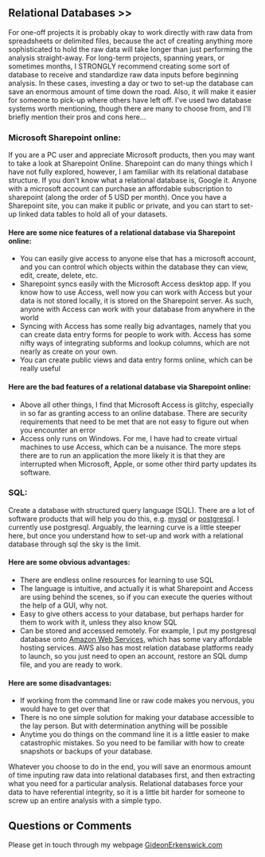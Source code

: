 ## Relational Databases >>

For one-off projects it is probably okay to work directly with raw data from spreadsheets or delimited files, because the act of creating anything more sophisticated to hold the raw data will take longer than just performing the analysis straight-away. For long-term projects, spanning years, or sometimes months, I STRONGLY recommend creating some sort of database to receive and standardize raw data inputs before beginning analysis. In these cases, investing a day or two to set-up the database can save an enormous amount of time down the road. Also, it will make it easier for someone to pick-up where others have left off. I've used two database systems worth mentioning, though there are many to choose from, and I'll briefly mention their pros and cons here...

### Microsoft Sharepoint online:

If you are a PC user and appreciate Microsoft products, then you may want to take a look at Sharepoint Online. Sharepoint can do many things which I have not fully explored, however, I am familiar with its relational database structure. If you don't know what a relational database is, Google it. Anyone with a microsoft account can purchase an affordable subscription to sharepoint (along the order of 5 USD per month). Once you have a Sharepoint site, you can make it public or private, and you can start to set-up linked data tables to hold all of your datasets. 

#### Here are some nice features of a relational database via Sharepoint online:
* You can easily give access to anyone else that has a microsoft account, and you can control which objects within the database they can view, edit, create, delete, etc.
* Sharepoint syncs easily with the Microsoft Access desktop app. If you know how to use Access, well now you can work with Access but your data is not stored locally, it is stored on the Sharepoint server. As such, anyone with Access can work with your database from anywhere in the world
* Syncing with Access has some really big advantages, namely that you can create data entry forms for people to work with. Access has some nifty ways of integrating subforms and lookup columns, which are not nearly as create on your own.
* You can create public views and data entry forms online, which can be really useful

#### Here are the bad features of a relational database via Sharepoint online:
* Above all other things, I find that Microsoft Access is glitchy, especially in so far as granting access to an online database. There are security requirements that need to be met that are not easy to figure out when you encounter an error
* Access only runs on Windows. For me, I have had to create virtual machines to use Access, which can be a nuisance. The more steps there are to run an application the more likely it is that they are interrupted when Microsoft, Apple, or some other third party updates its software.

### SQL:

Create a database with structured query language (SQL). There are a lot of software products that will help you do this, e.g. [mysql](https://www.mysql.com/) or [postgresql](https://www.postgresql.org/). I currently use postgresql. Arguably, the learning curve is a little steeper here, but once you understand how to set-up and work with a relational database through sql the sky is the limit. 
#### Here are some obvious advantages:
* There are endless online resources for learning to use SQL
* The language is intuitive, and actually it is what Sharepoint and Access are using behind the scenes, so if you can execute the queries without the help of a GUI, why not.
* Easy to give others access to your database, but perhaps harder for them to work with it, unless they also know SQL
* Can be stored and accessed remotely. For example, I put my postgresql database onto [Amazon Web Services](https://aws.amazon.com/free), which has some vary affordable hosting services. AWS also has most relation database platforms ready to launch, so you just need to open an account, restore an SQL dump file, and you are ready to work.

#### Here are some disadvantages:
* If working from the command line or raw code makes you nervous, you would have to get over that
* There is no one simple solution for making your database accessible to the lay person. But with determination anything will be possible
* Anytime you do things on the command line it is a little easier to make catastrophic mistakes. So you need to be familiar with how to create snapshots or backups of your database.

Whatever you choose to do in the end, you will save an enormous amount of time inputing raw data into relational databases first, and then extracting what you need for a particular analysis. Relational databases force your data to have referential integrity, so it is a little bit harder for someone to screw up an entire analysis with a simple typo.



## Questions or Comments
Please get in touch through my webpage [GideonErkenswick.com](https://gideonerkenswick.com/contact/)
